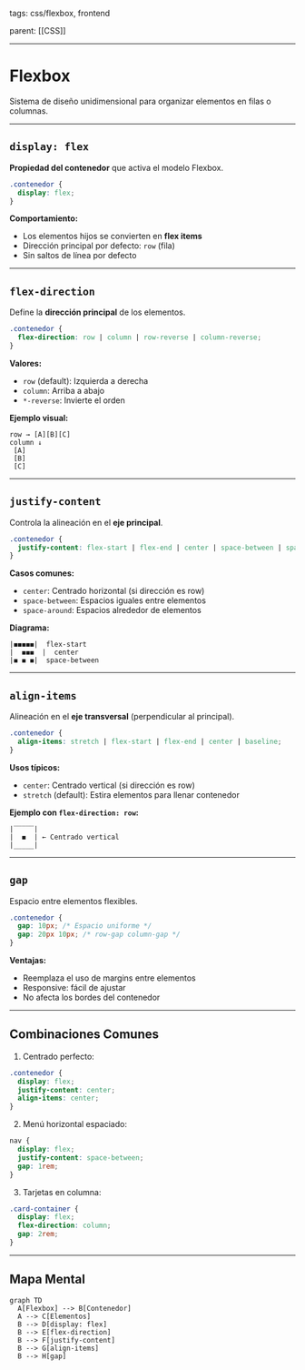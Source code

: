 tags: css/flexbox, frontend

parent: [[CSS]]

---

# Flexbox

Sistema de diseño unidimensional para organizar elementos en filas o columnas.

---

## `display: flex`

**Propiedad del contenedor** que activa el modelo Flexbox.

```css
.contenedor {
  display: flex;
}
```

**Comportamiento:**
- Los elementos hijos se convierten en **flex items**
- Dirección principal por defecto: `row` (fila)
- Sin saltos de línea por defecto

---

## `flex-direction`

Define la **dirección principal** de los elementos.

```css
.contenedor {
  flex-direction: row | column | row-reverse | column-reverse;
}
```

**Valores:**
- `row` (default): Izquierda a derecha
- `column`: Arriba a abajo
- `*-reverse`: Invierte el orden

**Ejemplo visual:**

```
row → [A][B][C]
column ↓
 [A]
 [B]
 [C]
```

---

## `justify-content`

Controla la alineación en el **eje principal**.

```css
.contenedor {
  justify-content: flex-start | flex-end | center | space-between | space-around | space-evenly;
}
```

**Casos comunes:**
- `center`: Centrado horizontal (si dirección es row)
- `space-between`: Espacios iguales entre elementos
- `space-around`: Espacios alrededor de elementos

**Diagrama:**

```
|◼◼◼◼◼|  flex-start
|  ◼◼◼  |  center
|◼ ◼ ◼|  space-between
```



---

## `align-items`

Alineación en el **eje transversal** (perpendicular al principal).

```css
.contenedor {
  align-items: stretch | flex-start | flex-end | center | baseline;
}
```

**Usos típicos:**
- `center`: Centrado vertical (si dirección es row)
- `stretch` (default): Estira elementos para llenar contenedor

**Ejemplo con `flex-direction: row`:**

```
|‾‾‾‾‾|
|  ◼  | ← Centrado vertical
|_____|
```



---

## `gap`

Espacio entre elementos flexibles.

```css
.contenedor {
  gap: 10px; /* Espacio uniforme */
  gap: 20px 10px; /* row-gap column-gap */
}
```

**Ventajas:**
- Reemplaza el uso de margins entre elementos
- Responsive: fácil de ajustar
- No afecta los bordes del contenedor



---

## Combinaciones Comunes

1. Centrado perfecto:

```css
.contenedor {
  display: flex;
  justify-content: center;
  align-items: center;
}
```

2. Menú horizontal espaciado:

```css
nav {
  display: flex;
  justify-content: space-between;
  gap: 1rem;
}
```

3. Tarjetas en columna:

```css
.card-container {
  display: flex;
  flex-direction: column;
  gap: 2rem;
}
```

---

## Mapa Mental

```mermaid
graph TD
  A[Flexbox] --> B[Contenedor]
  A --> C[Elementos]
  B --> D[display: flex]
  B --> E[flex-direction]
  B --> F[justify-content]
  B --> G[align-items]
  B --> H[gap]
```

